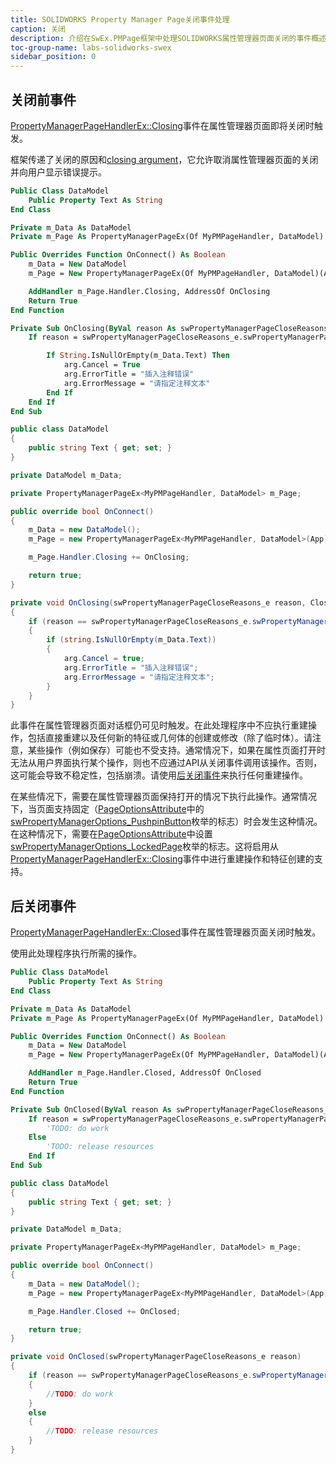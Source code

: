 ```yaml
---
title: SOLIDWORKS Property Manager Page关闭事件处理
caption: 关闭
description: 介绍在SwEx.PMPage框架中处理SOLIDWORKS属性管理器页面关闭的事件概述
toc-group-name: labs-solidworks-swex
sidebar_position: 0
---
```

## 关闭前事件
[PropertyManagerPageHandlerEx::Closing](https://docs.codestack.net/swex/pmpage/html/E_CodeStack_SwEx_PMPage_PropertyManagerPageHandlerEx_Closing.htm)事件在属性管理器页面即将关闭时触发。

框架传递了关闭的原因和[closing argument](https://docs.codestack.net/swex/pmpage/html/T_CodeStack_SwEx_PMPage_Base_ClosingArg.htm)，它允许取消属性管理器页面的关闭并向用户显示错误提示。

~~~vb
Public Class DataModel
    Public Property Text As String
End Class

Private m_Data As DataModel
Private m_Page As PropertyManagerPageEx(Of MyPMPageHandler, DataModel)

Public Overrides Function OnConnect() As Boolean
    m_Data = New DataModel
    m_Page = New PropertyManagerPageEx(Of MyPMPageHandler, DataModel)(App)

    AddHandler m_Page.Handler.Closing, AddressOf OnClosing
    Return True
End Function

Private Sub OnClosing(ByVal reason As swPropertyManagerPageCloseReasons_e, ByVal arg As ClosingArg)
    If reason = swPropertyManagerPageCloseReasons_e.swPropertyManagerPageClose_Okay Then

        If String.IsNullOrEmpty(m_Data.Text) Then
            arg.Cancel = True
            arg.ErrorTitle = "插入注释错误"
            arg.ErrorMessage = "请指定注释文本"
        End If
    End If
End Sub
~~~

~~~cs
public class DataModel
{
    public string Text { get; set; }
}

private DataModel m_Data;

private PropertyManagerPageEx<MyPMPageHandler, DataModel> m_Page;

public override bool OnConnect()
{
    m_Data = new DataModel();
    m_Page = new PropertyManagerPageEx<MyPMPageHandler, DataModel>(App);

    m_Page.Handler.Closing += OnClosing;

    return true;
}

private void OnClosing(swPropertyManagerPageCloseReasons_e reason, ClosingArg arg)
{
    if (reason == swPropertyManagerPageCloseReasons_e.swPropertyManagerPageClose_Okay)
    {
        if (string.IsNullOrEmpty(m_Data.Text))
        {
            arg.Cancel = true;
            arg.ErrorTitle = "插入注释错误";
            arg.ErrorMessage = "请指定注释文本";
        }
    }
}
~~~

此事件在属性管理器页面对话框仍可见时触发。在此处理程序中不应执行重建操作，包括直接重建以及任何新的特征或几何体的创建或修改（除了临时体）。请注意，某些操作（例如保存）可能也不受支持。通常情况下，如果在属性页面打开时无法从用户界面执行某个操作，则也不应通过API从关闭事件调用该操作。否则，这可能会导致不稳定性，包括崩溃。请使用[后关闭事件](#post-closing-event)来执行任何重建操作。

在某些情况下，需要在属性管理器页面保持打开的情况下执行此操作。通常情况下，当页面支持固定（[PageOptionsAttribute](https://docs.codestack.net/swex/pmpage/html/T_CodeStack_SwEx_PMPage_Attributes_PageOptionsAttribute.htm)中的[swPropertyManagerOptions_PushpinButton](https://help.solidworks.com/2016/english/api/swconst/SOLIDWORKS.Interop.swconst~SOLIDWORKS.Interop.swconst.swPropertyManagerPageOptions_e.html)枚举的标志）时会发生这种情况。在这种情况下，需要在[PageOptionsAttribute](https://docs.codestack.net/swex/pmpage/html/T_CodeStack_SwEx_PMPage_Attributes_PageOptionsAttribute.htm)中设置[swPropertyManagerOptions_LockedPage](https://help.solidworks.com/2016/english/api/swconst/SOLIDWORKS.Interop.swconst~SOLIDWORKS.Interop.swconst.swPropertyManagerPageOptions_e.html)枚举的标志。这将启用从[PropertyManagerPageHandlerEx::Closing](https://docs.codestack.net/swex/pmpage/html/E_CodeStack_SwEx_PMPage_PropertyManagerPageHandlerEx_Closing.htm)事件中进行重建操作和特征创建的支持。

## 后关闭事件

[PropertyManagerPageHandlerEx::Closed](https://docs.codestack.net/swex/pmpage/html/E_CodeStack_SwEx_PMPage_PropertyManagerPageHandlerEx_Closed.htm)事件在属性管理器页面关闭时触发。

使用此处理程序执行所需的操作。

~~~vb
Public Class DataModel
    Public Property Text As String
End Class

Private m_Data As DataModel
Private m_Page As PropertyManagerPageEx(Of MyPMPageHandler, DataModel)

Public Overrides Function OnConnect() As Boolean
    m_Data = New DataModel
    m_Page = New PropertyManagerPageEx(Of MyPMPageHandler, DataModel)(App)

    AddHandler m_Page.Handler.Closed, AddressOf OnClosed
    Return True
End Function

Private Sub OnClosed(ByVal reason As swPropertyManagerPageCloseReasons_e)
    If reason = swPropertyManagerPageCloseReasons_e.swPropertyManagerPageClose_Okay Then
        'TODO: do work
    Else
        'TODO: release resources
    End If
End Sub
~~~

~~~cs
public class DataModel
{
    public string Text { get; set; }
}

private DataModel m_Data;

private PropertyManagerPageEx<MyPMPageHandler, DataModel> m_Page;

public override bool OnConnect()
{
    m_Data = new DataModel();
    m_Page = new PropertyManagerPageEx<MyPMPageHandler, DataModel>(App);

    m_Page.Handler.Closed += OnClosed;

    return true;
}

private void OnClosed(swPropertyManagerPageCloseReasons_e reason)
{
    if (reason == swPropertyManagerPageCloseReasons_e.swPropertyManagerPageClose_Okay)
    {
        //TODO: do work
    }
    else
    {
        //TODO: release resources
    }
}
~~~